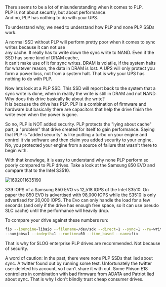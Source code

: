 There seems to be a lot of misunderstanding when it comes to PLP.  
PLP is not about securtiy, but about performance.  
And no, PLP has nothing to do with your UPS. 

To understand why, we need to understand how PLP and none PLP SSDs work.  

A normal SSD without PLP will perform pretty poor when it comes to sync writes because it can not use  
any cache. It really has to write down the sync write to NAND. Even if the SSD has some kind of DRAM cache,  
it can't make use of it for sync writes. DRAM is volatile, if the system halts for whatever reason, the data in DRAM is lost. A UPS will only protect you form a power loss, not from a system halt. That is why your UPS has nothing to do with PLP.  

Now lets look at a PLP SSD. This SSD will report back to the system that a sync write is done, when in reality the write is still in DRAM and not NAND. Why does this drive basically lie about the write?  
It is because the drive has PLP. PLP is a combination of firmware and hardware but basically there are capacitors that help the drive finish the write even when the power is gone. 

So no, PLP is NOT added security. PLP protects the "lying about cache" part, a "problem" that drive created for itself to gain performance. 
Saying that PLP is "added security" is like putting a turbo on your engine and control it via software and then claim you added security to your engine.  
No, you protected your engine from a source of failure that wasn't there to begin with.  

With that knowlege, it is easy to understand why none PLP perform so poorly compared to PLP drives. 
Take a look at the Samsung 850 EVO and compare that to the Intel S3510.

![1692011635190](https://github.com/user-attachments/assets/9a3b12b5-1a82-46d5-8454-85effe30036d)

339 IOPS of a Samsung 850 EVO vs 12,518 IOPS of the Intel S3510. 
On paper the 850 EVO is advertised with 98,000 IOPS while the S3510 is only advertised for 20,000 IOPS.
The Evo can only handle the load for a few seconds (and only if the drive has enough free space, so it can use pseudo SLC cache) until the performance will heavily drop. 

To compare your drive against these numbers run: 
```bash
fio --ioengine=libaio --filename=/dev/sdx --direct=1 --sync=1 --rw=write --bs=4K
--numjobs=1 --iodepth=1 --runtime=60 --time_based --name=fio
```

That is why for SLOG enterprise PLP drives are recommended. Not because of security.


A word of caution: 
In the past, there were none PLP SSDs that lied about sync. A twitter found out by running some test. Unfortunately the twitter user deleted his account, so I can't share it with out. Some Phison E18 controllers in combination with bad firmware from ADATA and Patriot lied about sync. That is why I don't blindly trust cheap consumer drives.
